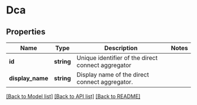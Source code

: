 # Dca

## Properties
Name | Type | Description | Notes
------------ | ------------- | ------------- | -------------
**id** | **string** | Unique identifier of the direct connect aggregator | 
**display_name** | **string** | Display name of the direct connect aggregator. | 

[[Back to Model list]](../../README.md#documentation-for-models) [[Back to API list]](../../README.md#documentation-for-api-endpoints) [[Back to README]](../../README.md)

